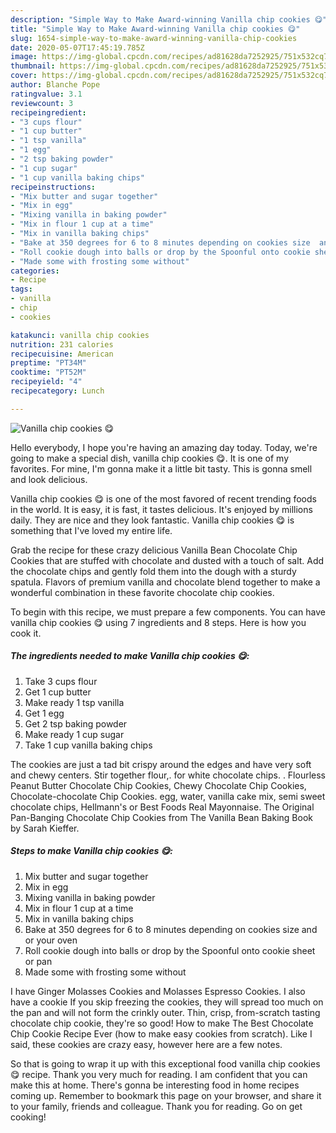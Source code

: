 ```yaml
---
description: "Simple Way to Make Award-winning Vanilla chip cookies 😋"
title: "Simple Way to Make Award-winning Vanilla chip cookies 😋"
slug: 1654-simple-way-to-make-award-winning-vanilla-chip-cookies
date: 2020-05-07T17:45:19.785Z
image: https://img-global.cpcdn.com/recipes/ad81628da7252925/751x532cq70/vanilla-chip-cookies-😋-recipe-main-photo.jpg
thumbnail: https://img-global.cpcdn.com/recipes/ad81628da7252925/751x532cq70/vanilla-chip-cookies-😋-recipe-main-photo.jpg
cover: https://img-global.cpcdn.com/recipes/ad81628da7252925/751x532cq70/vanilla-chip-cookies-😋-recipe-main-photo.jpg
author: Blanche Pope
ratingvalue: 3.1
reviewcount: 3
recipeingredient:
- "3 cups flour"
- "1 cup butter"
- "1 tsp vanilla"
- "1 egg"
- "2 tsp baking powder"
- "1 cup sugar"
- "1 cup vanilla baking chips"
recipeinstructions:
- "Mix butter and sugar together"
- "Mix in egg"
- "Mixing vanilla in baking powder"
- "Mix in flour 1 cup at a time"
- "Mix in vanilla baking chips"
- "Bake at 350 degrees for 6 to 8 minutes depending on cookies size  and or your oven"
- "Roll cookie dough into balls or drop by the Spoonful onto cookie sheet or pan"
- "Made some with frosting some without"
categories:
- Recipe
tags:
- vanilla
- chip
- cookies

katakunci: vanilla chip cookies 
nutrition: 231 calories
recipecuisine: American
preptime: "PT34M"
cooktime: "PT52M"
recipeyield: "4"
recipecategory: Lunch

---
```



![Vanilla chip cookies 😋](https://img-global.cpcdn.com/recipes/ad81628da7252925/751x532cq70/vanilla-chip-cookies-😋-recipe-main-photo.jpg)

Hello everybody, I hope you're having an amazing day today. Today, we're going to make a special dish, vanilla chip cookies 😋. It is one of my favorites. For mine, I'm gonna make it a little bit tasty. This is gonna smell and look delicious.

Vanilla chip cookies 😋 is one of the most favored of recent trending foods in the world. It is easy, it is fast, it tastes delicious. It's enjoyed by millions daily. They are nice and they look fantastic. Vanilla chip cookies 😋 is something that I've loved my entire life.

Grab the recipe for these crazy delicious Vanilla Bean Chocolate Chip Cookies that are stuffed with chocolate and dusted with a touch of salt. Add the chocolate chips and gently fold them into the dough with a sturdy spatula. Flavors of premium vanilla and chocolate blend together to make a wonderful combination in these favorite chocolate chip cookies.


To begin with this recipe, we must prepare a few components. You can have vanilla chip cookies 😋 using 7 ingredients and 8 steps. Here is how you cook it.

<!--inarticleads1-->

##### The ingredients needed to make Vanilla chip cookies 😋:

1. Take 3 cups flour
1. Get 1 cup butter
1. Make ready 1 tsp vanilla
1. Get 1 egg
1. Get 2 tsp baking powder
1. Make ready 1 cup sugar
1. Take 1 cup vanilla baking chips


The cookies are just a tad bit crispy around the edges and have very soft and chewy centers. Stir together flour,. for white chocolate chips. . Flourless Peanut Butter Chocolate Chip Cookies, Chewy Chocolate Chip Cookies, Chocolate-chocolate Chip Cookies. egg, water, vanilla cake mix, semi sweet chocolate chips, Hellmann&#39;s or Best Foods Real Mayonnaise. The Original Pan-Banging Chocolate Chip Cookies from The Vanilla Bean Baking Book by Sarah Kieffer. 

<!--inarticleads2-->

##### Steps to make Vanilla chip cookies 😋:

1. Mix butter and sugar together
1. Mix in egg
1. Mixing vanilla in baking powder
1. Mix in flour 1 cup at a time
1. Mix in vanilla baking chips
1. Bake at 350 degrees for 6 to 8 minutes depending on cookies size  and or your oven
1. Roll cookie dough into balls or drop by the Spoonful onto cookie sheet or pan
1. Made some with frosting some without


I have Ginger Molasses Cookies and Molasses Espresso Cookies. I also have a cookie If you skip freezing the cookies, they will spread too much on the pan and will not form the crinkly outer. Thin, crisp, from-scratch tasting chocolate chip cookie, they&#39;re so good! How to make The Best Chocolate Chip Cookie Recipe Ever (how to make easy cookies from scratch). Like I said, these cookies are crazy easy, however here are a few notes. 

So that is going to wrap it up with this exceptional food vanilla chip cookies 😋 recipe. Thank you very much for reading. I am confident that you can make this at home. There's gonna be interesting food in home recipes coming up. Remember to bookmark this page on your browser, and share it to your family, friends and colleague. Thank you for reading. Go on get cooking!
